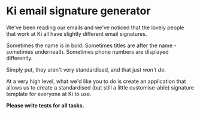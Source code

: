 # Ki email signature generator

We've been reading our emails and we've noticed that the lovely people that work at Ki all have slightly different email signatures.

Sometimes the name is in bold. Sometimes titles are after the name - sometimes underneath. Sometimes phone numbers are displayed differently.

Simply put, they aren't very standardised, and that just _won't do_.

At a very high level, what we'd like you to do is create an application that allows us to create a standardised (but still a little customise-able) signature template for everyone at Ki to use.

**Please write tests for all tasks.**
